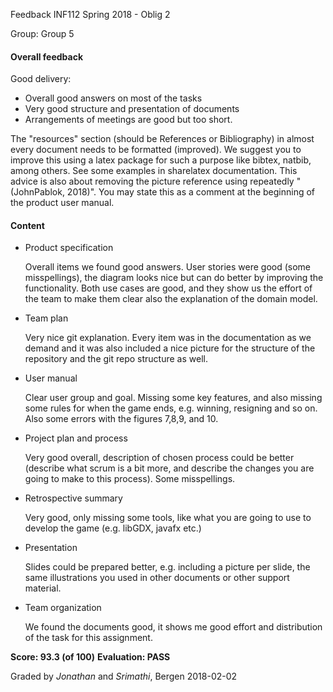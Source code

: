 Feedback INF112 Spring 2018 - Oblig 2

Group: Group 5

#### Overall feedback

Good delivery:
  - Overall good answers on most of the tasks
  - Very good structure and presentation of documents
  - Arrangements of meetings are good but too short.

The "resources" section (should be References or Bibliography) in
almost every document needs to be formatted (improved). We suggest you
to improve this using a latex package for such a purpose like bibtex,
natbib, among others. See some examples in sharelatex documentation.
This advice is also about removing the picture reference using
repeatedly "(JohnPablok, 2018)".  You may state this as a comment at
the beginning of the product user manual.

#### Content

+ Product specification

  Overall items we found good answers. User stories were good (some
  misspellings), the diagram looks nice but can do better by
  improving the functionality. Both use cases are good, and they show
  us the effort of the team to make them clear also the explanation of
  the domain model.

+ Team plan

  Very nice git explanation.
  Every item was in the documentation as we demand
  and it was also included a nice picture for
  the structure of the repository and the git repo structure as well.

+ User manual

  Clear user group and goal. Missing some key features, and also missing some rules for when the
  game ends, e.g. winning, resigning and so on. Also some errors with the figures 7,8,9, and 10.

+ Project plan and process

  Very good overall, description of chosen process could be better (describe what scrum is a bit more, and describe the
  changes you are going to make to this process). Some misspellings.

+ Retrospective summary

  Very good, only missing some tools, like what you are going to use to develop the game (e.g. libGDX, javafx etc.)

+ Presentation

  Slides could be prepared better, e.g. including a picture per slide, the same illustrations you used in other documents or other support material.

+ Team organization

  We found the documents good, it shows me good effort
  and distribution of the task for this assignment.

**Score: 93.3 (of 100)**
**Evaluation: PASS**

Graded by *Jonathan* and *Srimathi*, Bergen 2018-02-02
